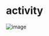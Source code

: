 # activity
![image](https://github.com/sunidhimirajkar/activity/assets/160121565/507365d1-815a-4468-a5a7-64974dbc8858)
